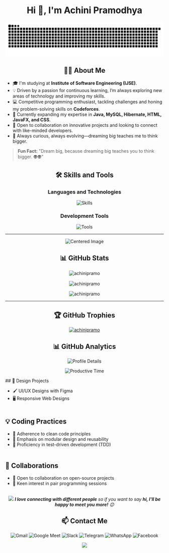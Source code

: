 
<h1 align="center">Hi 👋, I'm Achini Pramodhya</h1>


<p align = "center">
	<img src = "https://github.com/7oSkaaa/7oSkaaa/blob/output/github-contribution-grid-snake.svg?" alt = "Snake Game"/>
</p>


<h2 align="center">👩‍💻 About Me </h2>

- 🎓  I'm studying at **Institute of Software Engineering (IJSE)**.
- 💡 Driven by a passion for continuous learning, I’m always exploring new areas of technology and improving my skills.
- 💻 Competitive programming enthusiast, tackling challenges and honing my problem-solving skills on **Codeforces**.
- 🌱 Currently expanding my expertise in **Java, MySQL, Hibernate, HTML, JavaFX, and CSS**.
- 🤝 Open to collaboration on innovative projects and looking to connect with like-minded developers.
- 🧠 Always curious, always evolving—dreaming big teaches me to think bigger.

> **Fun Fact:** "Dream big, because dreaming big teaches you to think bigger. 👽👽"




<h2 align="center">🛠️ Skills and Tools</h2>

<p align="center">

 
<h3 align="center">Languages and Technologies</h3>
<p align="center">
    <img src="https://skillicons.dev/icons?i=java,python,javascript,html,css,mysql,bootstrap,github,jquery,hibernate,spring,git" alt="Skills" />
</p>
<h3 align="center">Development Tools</h3>
<p align="center">
    <img src="https://skillicons.dev/icons?i=vscode,idea,ps,figma,linux,githubactions" alt="Tools" />
</p>

---
<p align="center">
  <img src="https://github.com/user-attachments/assets/bf3bc467-52f2-4f71-8d15-825beba605a6" alt="Centered Image">
</p>



<h2 align="center"> 📊 GitHub Stats</h2>

<p align="center">
  <img align="center" src="https://github-readme-stats.vercel.app/api?username=achinipramo&show_icons=true&locale=en&theme=radical" alt="achinipramo" />
</p>

<p align="center">
  <img align="center" src="https://github-readme-streak-stats.herokuapp.com/?user=achinipramo&theme=radical" alt="achinipramo" />
</p>

<p align="center">
  <img align="center" src="https://github-readme-stats.vercel.app/api/top-langs?username=achinipramo&show_icons=true&locale=en&layout=compact&theme=radical" alt="achinipramo" />
</p>

---

<h2 align="center"> 🏆 GitHub Trophies</h2>


<p align="center">
  <a href="https://github.com/AchiniPramo/github-profile-trophy">
    <img src="https://github-profile-trophy.vercel.app/?username=achinipramo&theme=radical&no-frame=true&row=1&column=6" alt="achinipramo" />
  </a>
</p>

<h2 align="center">📊 GitHub Analytics</h2>

<p align="center">
    <img src="http://github-profile-summary-cards.vercel.app/api/cards/profile-details?username=AchiniPramo&theme=tokyonight" alt="Profile Details">
</p>
<p align="center">
    <img src="http://github-profile-summary-cards.vercel.app/api/cards/productive-time?username=AchiniPramo&theme=tokyonight&utcOffset=8" alt="Productive Time">
</p>
## 🎨 Design Projects

- 🖌️ UI/UX Designs with Figma
- 🖥️ Responsive Web Designs
<br><br>

## 💡 Coding Practices

- 🧹 Adherence to clean code principles
- 🧩 Emphasis on modular design and reusability
- 🧪 Proficiency in test-driven development (TDD)
<br><br>

## 🤝 Collaborations

- 🌟 Open to collaboration on open-source projects
- 👥 Keen interest in pair programming sessions
<br><br>

<p align="center">
  <img src="https://media.giphy.com/media/LnQjpWaON8nhr21vNW/giphy.gif" width="60"> <em><b>I love connecting with different people</b> so if you want to say <b>hi, I'll be happy to meet you more!</b> 😊</em>
</p>
<h2 align="center">📫 Contact Me</h2>
<p align="center">
    <img src="https://img.shields.io/badge/Gmail-D14836?logo=gmail&logoColor=white&style=for-the-badge" alt="Gmail">
    <img src="https://img.shields.io/badge/Google%20Meet-00897B?logo=google-meet&logoColor=white&style=for-the-badge" alt="Google Meet">
    <img src="https://img.shields.io/badge/Slack-4A154B?logo=slack&logoColor=white&style=for-the-badge" alt="Slack">
    <img src="https://img.shields.io/badge/Telegram-2CA5E0?logo=telegram&logoColor=white&style=for-the-badge" alt="Telegram">
    <img src="https://img.shields.io/badge/WhatsApp-25D366?logo=whatsapp&logoColor=white&style=for-the-badge" alt="WhatsApp">
    <img src="https://img.shields.io/badge/Facebook-1877F2?logo=facebook&logoColor=white&style=for-the-badge" alt="Facebook">
</p>
<p align="center">
    <img src="https://capsule-render.vercel.app/api?type=waving&color=gradient&height=100&section=footer"/>
</p>

